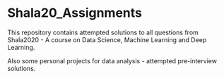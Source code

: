 # Shala20_Assignments

This repository contains attempted solutions to all questions from Shala2020 - A course on Data Science, Machine Learning and Deep Learning.

Also some personal projects for data analysis - attempted pre-interview solutions. 
